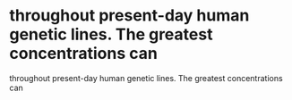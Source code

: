 # throughout present-day human genetic lines. The greatest concentrations can

throughout present-day human genetic lines. The greatest concentrations can